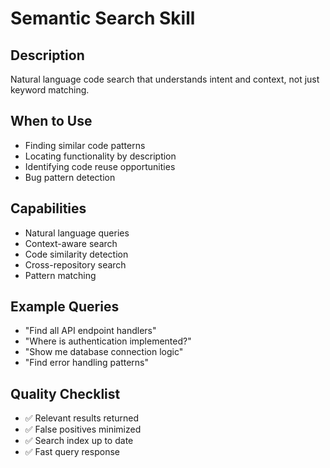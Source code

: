 # Semantic Search Skill

## Description
Natural language code search that understands intent and context, not just keyword matching.

## When to Use
- Finding similar code patterns
- Locating functionality by description
- Identifying code reuse opportunities
- Bug pattern detection

## Capabilities
- Natural language queries
- Context-aware search
- Code similarity detection
- Cross-repository search
- Pattern matching

## Example Queries
- "Find all API endpoint handlers"
- "Where is authentication implemented?"
- "Show me database connection logic"
- "Find error handling patterns"

## Quality Checklist
- ✅ Relevant results returned
- ✅ False positives minimized
- ✅ Search index up to date
- ✅ Fast query response
